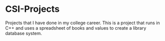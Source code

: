 # CSI-Projects
Projects that I have done in my college career. 
This is a project that runs in C++ and uses a spreadsheet of books and values to create a library database system. 
